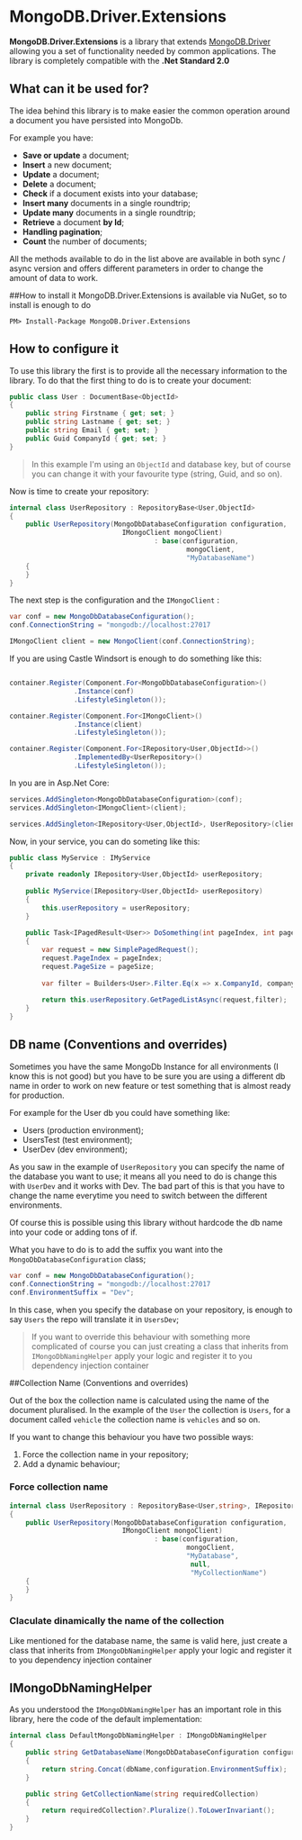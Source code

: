 # MongoDB.Driver.Extensions

**MongoDB.Driver.Extensions** is a library that extends [MongoDB.Driver](https://docs.mongodb.com/ecosystem/drivers/csharp/) allowing you a set of functionality needed by common applications.
The library is completely compatible with the **.Net Standard 2.0**

## What can it be used for?
The idea behind this library is to make easier the common operation around a document you have persisted into MongoDb.

For example you have:

* **Save or update** a document;
* **Insert** a new document;
* **Update** a document;
* **Delete** a document;
* **Check** if a document exists into your database;
* **Insert many** documents in a single roundtrip;
* **Update many** documents in a single roundtrip;
* **Retrieve** a document **by Id**;
* **Handling pagination**;
* **Count** the number of documents;

All the methods available to do in the list above are available in both sync / async version and offers different parameters in order to change the amount of data to work.

##How to install it
MongoDB.Driver.Extensions is available via NuGet, so to install is enough to do 

```
PM> Install-Package MongoDB.Driver.Extensions
```

## How to configure it

To use this library the first is to provide all the necessary information to the library. To do that the first thing to do is to create your document:

```csharp
public class User : DocumentBase<ObjectId>
{
	public string Firstname { get; set; }
	public string Lastname { get; set; }
	public string Email { get; set; }
	public Guid CompanyId { get; set; }
}
```

> In this example I'm using an `ObjectId` and database key, but of course you can change it with your favourite type (string, Guid, and so on).

Now is time to create your repository:

```csharp
internal class UserRepository : RepositoryBase<User,ObjectId>
{
	public UserRepository(MongoDbDatabaseConfiguration configuration, 
							IMongoClient mongoClient) 
									: base(configuration, 
											mongoClient, 
											"MyDatabaseName")
	{
	}
}
```

The next step is the configuration and the `IMongoClient` :

```csharp
var conf = new MongoDbDatabaseConfiguration();
conf.ConnectionString = "mongodb://localhost:27017

IMongoClient client = new MongoClient(conf.ConnectionString);

```

If you are using Castle Windsort is enough to do something like this:

```csharp

container.Register(Component.For<MongoDbDatabaseConfiguration>()
				.Instance(conf)
				.LifestyleSingleton());

container.Register(Component.For<IMongoClient>()
				.Instance(client)
				.LifestyleSingleton());

container.Register(Component.For<IRepository<User,ObjectId>>()
				.ImplementedBy<UserRepository>()
				.LifestyleSingleton());
```

In you are in Asp.Net Core:

```csharp
services.AddSingleton<MongoDbDatabaseConfiguration>(conf);
services.AddSingleton<IMongoClient>(client);

services.AddSingleton<IRepository<User,ObjectId>, UserRepository>(client);


```

Now, in your service, you can do someting like this:

```csharp
public class MyService : IMyService
{
	private readonly IRepository<User,ObjectId> userRepository;
	
	public MyService(IRepository<User,ObjectId> userRepository)
    {
    	this.userRepository = userRepository;
    }
    
    public Task<IPagedResult<User>> DoSomething(int pageIndex, int pageSize, Guid companyId)
    {
    	var request = new SimplePagedRequest();
    	request.PageIndex = pageIndex;
    	request.PageSize = pageSize;
    	
    	var filter = Builders<User>.Filter.Eq(x => x.CompanyId, companyId);
    	
    	return this.userRepository.GetPagedListAsync(request,filter);
    }
}
```

## DB name (Conventions and overrides)

Sometimes you have the same MongoDb Instance for all environments (I know this is not good) but you have to be sure you are using a different db name in order to work on new feature or test something that is almost ready for production.

For example for the User db you could have something like:

* Users (production environment);
* UsersTest (test environment);
* UserDev (dev environment);

As you saw in the example of `UserRepository` you can specify the name of the database you want to use; it means all you need to do is change this with `UserDev` and it works with Dev.
The bad part of this is that you have to change the name everytime you need to switch between the different environments.

Of course this is possible using this library without hardcode the db name into your code or adding tons of if.

What you have to do is to add the suffix you want into the `MongoDbDatabaseConfiguration` class;

```csharp
var conf = new MongoDbDatabaseConfiguration();
conf.ConnectionString = "mongodb://localhost:27017
conf.EnvironmentSuffix = "Dev";
```

In this case, when you specify the database on your repository, is enough to say `Users` the repo will translate it in `UsersDev`;

> If you want to override this behaviour with something more complicated of course you can just creating a class that inherits from `IMongoDbNamingHelper` apply your logic and register it to you dependency injection container

##Collection Name (Conventions and overrides)

Out of the box the collection name is calculated using the name of the document pluralised. In the example of the `User` the collection is `Users`, for a document called `vehicle` the collection name is `vehicles` and so on.

If you want to change this behaviour you have two possible ways:

1. Force the collection name in your repository;
2. Add a dynamic behaviour; 

### Force collection name

```csharp
internal class UserRepository : RepositoryBase<User,string>, IRepository<User,string>
{
	public UserRepository(MongoDbDatabaseConfiguration configuration, 
							IMongoClient mongoClient) 
									: base(configuration, 
											mongoClient, 
											"MyDatabase",
											 null,
											 "MyCollectionName")
	{
	}
}
```

### Claculate dinamically the name of the collection

Like mentioned for the database name, the same is valid here, just create a class that inherits from `IMongoDbNamingHelper` apply your logic and register it to you dependency injection container

## IMongoDbNamingHelper

As you understood the `IMongoDbNamingHelper` has an important role in this library, here the code of the default implementation:

```csharp
internal class DefaultMongoDbNamingHelper : IMongoDbNamingHelper
{
	public string GetDatabaseName(MongoDbDatabaseConfiguration configuration, string dbName)
	{
		return string.Concat(dbName,configuration.EnvironmentSuffix);
	}

	public string GetCollectionName(string requiredCollection)
	{
		return requiredCollection?.Pluralize().ToLowerInvariant();
	}
}
```



